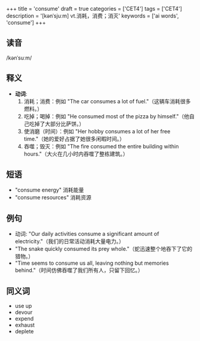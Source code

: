 +++
title = 'consume'
draft = true
categories = ['CET4']
tags = ['CET4']
description = '[kənˈsjuːm] vt.消耗，消费；消灭'
keywords = ['ai words', 'consume']
+++

## 读音
/kənˈsuːm/

## 释义
- **动词**:
  1. 消耗；消费：例如 "The car consumes a lot of fuel."（这辆车消耗很多燃料。）
  2. 吃掉；喝掉：例如 "He consumed most of the pizza by himself."（他自己吃掉了大部分比萨饼。）
  3. 使消磨（时间）：例如 "Her hobby consumes a lot of her free time."（她的爱好占据了她很多闲暇时间。）
  4. 吞噬；毁灭：例如 "The fire consumed the entire building within hours."（大火在几小时内吞噬了整栋建筑。）

## 短语
- "consume energy" 消耗能量
- "consume resources" 消耗资源

## 例句
- 动词: "Our daily activities consume a significant amount of electricity."（我们的日常活动消耗大量电力。）
- "The snake quickly consumed its prey whole."（蛇迅速整个地吞下了它的猎物。）
- "Time seems to consume us all, leaving nothing but memories behind."（时间仿佛吞噬了我们所有人，只留下回忆。）

## 同义词
- use up
- devour
- expend
- exhaust
- deplete
